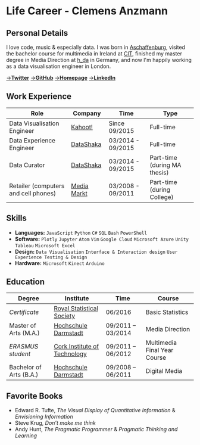# Life Career - Clemens Anzmann

## Personal Details
I love code, music & especially data. I was born in [Aschaffenburg](https://en.wikipedia.org/wiki/Aschaffenburg), visited the bachelor course for multimedia in Ireland at [CIT](http://www.cit.ie/), finished my master degree in Media Direction at [h_da](https://www.h-da.de/) in Germany, and now I'm happily working as a data visualisation engineer in London.

[→__Twitter__](https://twitter.com/clemens_anzmann) [→__GitHub__](https://github.com/ckanz) [→__Homepage__](https://www.clemens_anzmann.com) [→__LinkedIn__](https://www.linkedin.com/in/clemens-anzmann-9135513b)

## Work Experience

Role | Company | Time | Type
---------------|---------------|----------------|----------------
Data Visualisation Engineer | [Kahoot!](https://getkahoot.com/) |Since 09/2015 | Full-time
Data Experience Engineer | [DataShaka](http://www.datashaka.com/) | 03/2014 - 09/2015 | Full-time
Data Curator | [DataShaka](http://www.datashaka.com/) | 03/2014 - 09/2015 | Part-time (during MA thesis)
Retailer (computers and cell phones) | [Media Markt](http://www.mediamarkt.com/) | 03/2008 - 09/2011 | Part-time (during College)

## Skills
- __Languages:__ `JavaScript` `Python` `C#` `SQL` `Bash` `PowerShell`
- __Software:__ `Plotly` `Jupyter` `Atom` `Vim` `Google Cloud` `Microsoft Azure` `Unity` `Tableau` `Microsoft Excel`
- __Design:__ `Data Visualisation` `Interface & Interaction design` `User Experience Testing & Design`
- __Hardware:__ `Microsoft` `Kinect` `Arduino`

## Education

Degree | Institute | Time | Course
---------------|---------------|----------------|----------------
_Certificate_ | [Royal Statistical Society](https://www.rss.org.uk/) | 06/2016 | Basic Statistics
Master of Arts (M.A.) | [Hochschule Darmstadt](https://www.h-da.de/) | 09/2011 – 03/2014 | Media Direction
_ERASMUS student_ | [Cork Institute of Technology](http://www.cit.ie/) | 09/2011 – 06/2012 | Multimedia Final Year Course
Bachelor of Arts (B.A.) | [Hochschule Darmstadt](https://www.h-da.de/) | 09/2008 – 06/2011 | Digital Media

## Favorite Books
- Edward R. Tufte, _The Visual Display of Quantitative Information_ & _Envisioning Information_
- Steve Krug, _Don’t make me think_
- Andy Hunt, _The Pragmatic Programmer_ & _Pragmatic Thinking and Learning_
